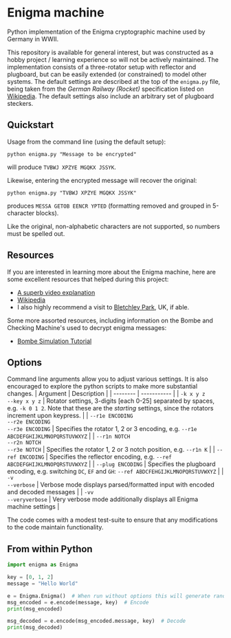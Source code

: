# Enigma machine

Python implementation of the Enigma cryptographic machine used by Germany in WWII.

This repository is available for general interest, but was constructed as a hobby
project / learning experience so will
not be actively maintained. The implementation consists of a three-rotator setup with
reflector and plugboard, but
can be easily extended (or constrained) to model other systems. The default settings are
described at the top of the `enigma.py` file, being taken from the *German
Railway (Rocket)* specification listed on [Wikipedia](https://en.wikipedia.org/wiki/Enigma_rotor_details).
The default settings also include an arbitrary set of plugboard steckers.


## Quickstart

Usage from the command line (using the default setup):
```
python enigma.py "Message to be encrypted"
```
will produce `TVBWJ XPZYE MGQKX JSSYK`.

Likewise, entering the encrypted message will recover the original:
```
python enigma.py "TVBWJ XPZYE MGQKX JSSYK"
```
produces `MESSA GETOB EENCR YPTED` (formatting removed and grouped in 5-character blocks).

Like the original, non-alphabetic characters are not supported, so numbers must be spelled out.

## Resources

If you are interested in learning more about the Enigma machine, here are some excellent
resources that helped during this project:
- [A superb video explanation](https://www.youtube.com/watch?v=ybkkiGtJmkM)
- [Wikipedia](https://en.wikipedia.org/wiki/Enigma_machine)
- I also highly recommend a visit to [Bletchley Park](https://bletchleypark.org.uk/), UK, if able.

Some more assorted resources, including information on the Bombe and Checking Machine's
used to decrypt enigma messages:
- [Bombe Simulation Tutorial](https://www.lysator.liu.se/%7Ekoma/turingbombe/TuringBombeTutorial.pdf)

## Options

Command line arguments allow you to adjust various settings. It is also encouraged to
explore the python scripts to make more substantial changes.
| Argument | Description |
| -------- | ----------- |
| `-k x y z` <br> `--key x y z` | Rotator settings, 3-digits [each 0-25] separated by spaces, e.g. `-k 0 1 2`. Note that these are the *starting* settings, since the rotators increment upon keypress. |
| `--r1e ENCODING` <br> `--r2e ENCODING` <br> `--r3e ENCODING` | Specifies the rotator 1, 2 or 3 encoding, e.g. `--r1e ABCDEFGHIJKLMNOPQRSTUVWXYZ` |
| `--r1n NOTCH` <br> `--r2n NOTCH` <br> `--r3e NOTCH` | Specifies the rotator 1, 2 or 3 notch position, e.g. `--r1n K` |
| `--ref ENCODING` | Specifies the reflector encoding, e.g. `--ref ABCDEFGHIJKLMNOPQRSTUVWXYZ` |
| `--plug ENCODING` | Specifies the plugboard encoding, e.g. switching `DC`, `EF` and `GH`: `--ref ABDCFEHGIJKLMNOPQRSTUVWXYZ` |
| `-v` <br> `--verbose` | Verbose mode displays parsed/formatted input with encoded and decoded messages |
| `-vv` <br> `--veryverbose` | Very verbose mode additionally displays all Enigma machine settings |

The code comes with a modest test-suite to ensure that any modifications to the code
maintain functionality.

## From within Python

```python
import enigma as Enigma

key = [0, 1, 2]
message = "Hello World"

e = Enigma.Enigma()  # When run without options this will generate random encodings
msg_encoded = e.encode(message, key)  # Encode
print(msg_encoded)

msg_decoded = e.encode(msg_encoded.message, key)  # Decode
print(msg_decoded)

```
